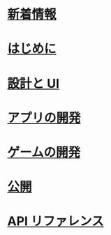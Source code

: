 # [新着情報](whats-new/toc.md)

# [はじめに](get-started/toc.md)

# [設計と UI](design/toc.md)

# [アプリの開発](develop/toc.md)

# [ゲームの開発](gaming/toc.md)

# [公開](publish/toc.md)

# [API リファレンス](/uwp/)

